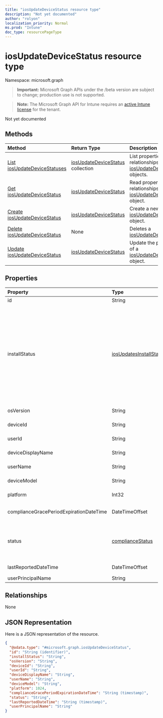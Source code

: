 ```yaml
---
title: "iosUpdateDeviceStatus resource type"
description: "Not yet documented"
author: "rolyon"
localization_priority: Normal
ms.prod: "Intune"
doc_type: resourcePageType
---
```


# iosUpdateDeviceStatus resource type

Namespace: microsoft.graph

> **Important:** Microsoft Graph APIs under the /beta version are subject to change; production use is not supported.

> **Note:** The Microsoft Graph API for Intune requires an [active Intune license](https://go.microsoft.com/fwlink/?linkid=839381) for the tenant.

Not yet documented

## Methods
|Method|Return Type|Description|
|:---|:---|:---|
|[List iosUpdateDeviceStatuses](../api/intune-deviceconfig-iosupdatedevicestatus-list.md)|[iosUpdateDeviceStatus](../resources/intune-deviceconfig-iosupdatedevicestatus.md) collection|List properties and relationships of the [iosUpdateDeviceStatus](../resources/intune-deviceconfig-iosupdatedevicestatus.md) objects.|
|[Get iosUpdateDeviceStatus](../api/intune-deviceconfig-iosupdatedevicestatus-get.md)|[iosUpdateDeviceStatus](../resources/intune-deviceconfig-iosupdatedevicestatus.md)|Read properties and relationships of the [iosUpdateDeviceStatus](../resources/intune-deviceconfig-iosupdatedevicestatus.md) object.|
|[Create iosUpdateDeviceStatus](../api/intune-deviceconfig-iosupdatedevicestatus-create.md)|[iosUpdateDeviceStatus](../resources/intune-deviceconfig-iosupdatedevicestatus.md)|Create a new [iosUpdateDeviceStatus](../resources/intune-deviceconfig-iosupdatedevicestatus.md) object.|
|[Delete iosUpdateDeviceStatus](../api/intune-deviceconfig-iosupdatedevicestatus-delete.md)|None|Deletes a [iosUpdateDeviceStatus](../resources/intune-deviceconfig-iosupdatedevicestatus.md).|
|[Update iosUpdateDeviceStatus](../api/intune-deviceconfig-iosupdatedevicestatus-update.md)|[iosUpdateDeviceStatus](../resources/intune-deviceconfig-iosupdatedevicestatus.md)|Update the properties of a [iosUpdateDeviceStatus](../resources/intune-deviceconfig-iosupdatedevicestatus.md) object.|

## Properties
|Property|Type|Description|
|:---|:---|:---|
|id|String|Key of the entity.|
|installStatus|[iosUpdatesInstallStatus](../resources/intune-deviceconfig-iosupdatesinstallstatus.md)|The installation status of the policy report. Possible values are: `success`, `available`, `idle`, `unknown`, `downloading`, `downloadFailed`, `downloadRequiresComputer`, `downloadInsufficientSpace`, `downloadInsufficientPower`, `downloadInsufficientNetwork`, `installing`, `installInsufficientSpace`, `installInsufficientPower`, `installPhoneCallInProgress`, `installFailed`, `notSupportedOperation`, `sharedDeviceUserLoggedInError`.|
|osVersion|String|The device version that is being reported.|
|deviceId|String|The device id that is being reported.|
|userId|String|The User id that is being reported.|
|deviceDisplayName|String|Device name of the DevicePolicyStatus.|
|userName|String|The User Name that is being reported|
|deviceModel|String|The device model that is being reported|
|platform|Int32|Platform of the device that is being reported|
|complianceGracePeriodExpirationDateTime|DateTimeOffset|The DateTime when device compliance grace period expires|
|status|[complianceStatus](../resources/intune-shared-compliancestatus.md)|Compliance status of the policy report. Possible values are: `unknown`, `notApplicable`, `compliant`, `remediated`, `nonCompliant`, `error`, `conflict`, `notAssigned`.|
|lastReportedDateTime|DateTimeOffset|Last modified date time of the policy report.|
|userPrincipalName|String|UserPrincipalName.|

## Relationships
None

## JSON Representation
Here is a JSON representation of the resource.
<!-- {
  "blockType": "resource",
  "keyProperty": "id",
  "@odata.type": "microsoft.graph.iosUpdateDeviceStatus"
}
-->
``` json
{
  "@odata.type": "#microsoft.graph.iosUpdateDeviceStatus",
  "id": "String (identifier)",
  "installStatus": "String",
  "osVersion": "String",
  "deviceId": "String",
  "userId": "String",
  "deviceDisplayName": "String",
  "userName": "String",
  "deviceModel": "String",
  "platform": 1024,
  "complianceGracePeriodExpirationDateTime": "String (timestamp)",
  "status": "String",
  "lastReportedDateTime": "String (timestamp)",
  "userPrincipalName": "String"
}
```



